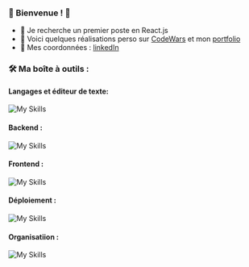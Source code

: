 
### 👋 Bienvenue ! 👋
- 👯 Je recherche un premier poste en React.js
- :pushpin: Voici quelques réalisations perso sur [CodeWars](https://www.codewars.com/users/debuyer) et mon [portfolio](talentsenaction.fr)
- :newspaper: Mes coordonnées : [linkedIn](https://www.linkedin.com/in/benoitdebuyer/)

### :hammer_and_wrench: Ma boîte à outils :
#### Langages et éditeur de texte: 
![My Skills](https://skillicons.dev/icons?i=html,css,js,ts,vscode)

#### Backend : 
![My Skills](https://skillicons.dev/icons?i=nodejs,express,mongodb) 

#### Frontend : 
![My Skills](https://skillicons.dev/icons?i=react,nextjs,redux,jest)

#### Déploiement : 
![My Skills](https://skillicons.dev/icons?i=vercel)


#### Organisatiion : 
![My Skills](https://skillicons.dev/icons?i=git,github,figma)
